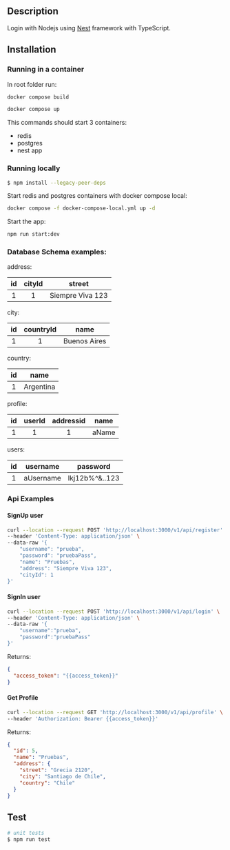 ## Description

Login with Nodejs using
[Nest](https://github.com/nestjs/nest) framework with TypeScript.

## Installation

### Running in a container

In root folder run:


```bash
docker compose build
```

```bash
docker compose up
```

This commands should start 3 containers:

* redis
* postgres
* nest app

### Running locally

```bash
$ npm install --legacy-peer-deps
```

Start redis and postgres containers with docker compose local:

```bash
docker compose -f docker-compose-local.yml up -d
```

Start the app:

```bash
npm run start:dev
```

### Database Schema examples:

address:

| id | cityId | street
| :---: | :---: | :---: |
| 1 | 1 | Siempre Viva 123 |

city:

| id | countryId | name
| :---: | :---: | :---: |
| 1 | 1 | Buenos Aires |

country:

| id | name | 
| :---: | :---: |
| 1 | Argentina |  

profile:

| id | userId | addressid | name
| :---: | :---: | :---: | :---: |
| 1 | 1 | 1 | aName |

users:

| id | username | password
| :---: | :---: | :---: |
| 1 | aUsername | lkj12b%^&..123 |

### Api Examples

#### SignUp user

```bash
curl --location --request POST 'http://localhost:3000/v1/api/register' \
--header 'Content-Type: application/json' \
--data-raw '{
    "username": "prueba",
    "password": "pruebaPass",
    "name": "Pruebas",
    "address": "Siempre Viva 123",
    "cityId": 1
}'
```

#### SignIn user

```bash
curl --location --request POST 'http://localhost:3000/v1/api/login' \
--header 'Content-Type: application/json' \
--data-raw '{
    "username":"prueba",
    "password":"pruebaPass"
}'
```

Returns:

```json
{
  "access_token": "{{access_token}}"
}
```

#### Get Profile

```bash
curl --location --request GET 'http://localhost:3000/v1/api/profile' \
--header 'Authorization: Bearer {{access_token}}'
```

Returns:

```json
{
  "id": 5,
  "name": "Pruebas",
  "address": {
    "street": "Grecia 2120",
    "city": "Santiago de Chile",
    "country": "Chile"
  }
}
```

## Test

```bash
# unit tests
$ npm run test
```
